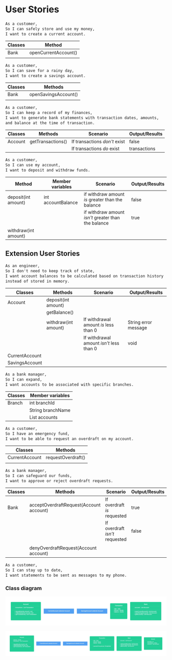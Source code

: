 # User Stories

```
As a customer,
So I can safely store and use my money,
I want to create a current account.
```

| Classes | Method               |
|---------|----------------------|
| Bank    | openCurrentAccount() |
|         |                      |


```
As a customer,
So I can save for a rainy day,
I want to create a savings account.
```

| Classes | Methods              |
|---------|----------------------|
| Bank    | openSavingsAccount() |
|         |                      |


```
As a customer,
So I can keep a record of my finances,
I want to generate bank statements with transaction dates, amounts, and balance at the time of transaction.
```

| Classes | Methods           | Scenario                      | Output/Results |
|---------|-------------------|-------------------------------|----------------|
| Account | getTransactions() | If transactions *don't* exist | false          |
|         |                   | If transactions *do* exist    | transactions   |


```
As a customer,
So I can use my account,
I want to deposit and withdraw funds.
```

| Method               | Member variables   | Scenario                                            | Output/Results |
|----------------------|--------------------|-----------------------------------------------------|----------------|
| deposit(int amount)  | int accountBalance | if withdraw amount *is* greater than the balance    | false          |
|                      |                    | if withdraw amount *isn't* greater than the balance | true           |
| withdraw(int amount) |                    |                                                     |                |



## Extension User Stories

```
As an engineer,
So I don't need to keep track of state,
I want account balances to be calculated based on transaction history instead of stored in memory.
```


| Classes        | Methods              | Scenario                                 | Output/Results       |
|----------------|----------------------|------------------------------------------|----------------------|
| Account        | deposit(int amount)  |                                          |                      |
|                | getBalance()         |                                          |                      |
|                | withdraw(int amount) | If withdrawal amount *is* less than 0    | String error message |
|                |                      | If withdrawal amount *isn't* less than 0 | void                 |
| CurrentAccount |                      |                                          |                      |
| SavingsAccount |                      |                                          |                      |

```
As a bank manager,
So I can expand,
I want accounts to be associated with specific branches.
```

| Classes | Member variables       |
|---------|------------------------|
| Branch  | int branchId           |
|         | String branchName      |
|         | List<Account> accounts |


```
As a customer,
So I have an emergency fund,
I want to be able to request an overdraft on my account.
```

| Classes        | Methods            |
|----------------|--------------------|
| CurrentAccount | requestOverdraft() |
|                |                    |


```
As a bank manager,
So I can safeguard our funds,
I want to approve or reject overdraft requests.
```

| Classes | Methods                                 | Scenario                       | Output/Results |
|---------|-----------------------------------------|--------------------------------|----------------|
| Bank    | acceptOverdraftRequest(Account account) | If overdraft *is* requested    | true           |
|         |                                         | If overdraft *isn't* requested | false          |
|         |                                         |                                |                |
|         | denyOverdraftRequest(Account account)   |                                |                |


```
As a customer,
So I can stay up to date,
I want statements to be sent as messages to my phone.
```


### Class diagram

![img.png](img.png)

![img_1.png](img_1.png)
